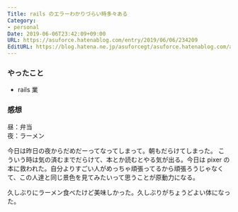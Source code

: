 ```yaml
---
Title: rails のエラーわかりづらい時多々ある
Category:
- personal
Date: 2019-06-06T23:42:09+09:00
URL: https://asuforce.hatenablog.com/entry/2019/06/06/234209
EditURL: https://blog.hatena.ne.jp/asuforcegt/asuforce.hatenablog.com/atom/entry/17680117127186262474
---
```


### やったこと
- rails 業


### 感想
昼：弁当  
夜：ラーメン

今日は昨日の夜からだめだーってなってしまって。朝もだらけてしまった。
こういう時は気の済むまでだらけて、本とか読むとやる気が出る。今日は pixer の本に救われた。自分よりすごい人がめっちゃ頑張ってるから頑張ろうじゃなくて、この人達と同じ景色を見てみたいって思うことが原動力になる。

久しぶりにラーメン食べたけど美味しかった。久しぶりがちょうどよい体になった。
